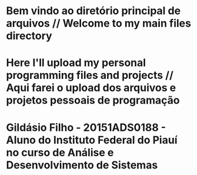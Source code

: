 # Bem vindo ao diretório principal de arquivos // Welcome to my main files directory
# Here I'll upload my personal programming files and projects // Aqui farei o upload dos arquivos e projetos pessoais de programação
# Gildásio Filho - 20151ADS0188 - Aluno do Instituto Federal do Piauí no curso de Análise e Desenvolvimento de Sistemas
